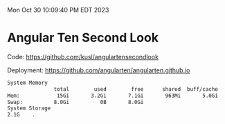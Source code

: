 Mon Oct 30 10:09:40 PM EDT 2023

# Angular Ten Second Look

Code: https://github.com/kusl/angulartensecondlook

Deployment: https://github.com/angularten/angularten.github.io

```bash
System Memory
               total        used        free      shared  buff/cache   available
Mem:            15Gi       3.2Gi       7.1Gi       963Mi       5.0Gi        10Gi
Swap:          8.0Gi          0B       8.0Gi
System Storage
2.1G	.
```
